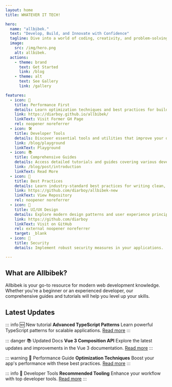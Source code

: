```yaml
---
layout: home
title: WHATEVER IT TECH!

hero:
  name: "allbibek." 
  text: "Develop, Build, and Innovate with Confidence"
  tagline: Dive into a world of coding, creativity, and problem-solving, shared from my journey to yours. Together, let's explore programming, design, and personal growth as we build and innovate.
  image:
    src: /img/hero.png
    alt: allbibek.
  actions:
    - theme: brand
      text: Get Started
      link: /blog
    - theme: alt
      text: See Gallery
      link: /gallery

features:
  - icon: 🚀
    title: Performance First
    details: Learn optimization techniques and best practices for building high-performance applications.
    link: https://diarboy.github.io/allbibek/
    linkText: Visit Former GH Page
    rel: noopener noreferrer
  - icon: 🛠️
    title: Developer Tools
    details: Discover essential tools and utilities that improve your development workflow.
    link: /blog/playground
    linkText: Playground
  - icon: 📚
    title: Comprehensive Guides
    details: Access detailed tutorials and guides covering various development topics.
    link: /blog/post/introduction
    linkText: Read More
  - icon: 🔧
    title: Best Practices
    details: Learn industry-standard best practices for writing clean, maintainable code.
    link: https://github.com/diarboy/allbibek-new
    linkText: View Repository
    rel: noopener noreferrer
  - icon: 🎨
    title: UI/UX Design
    details: Explore modern design patterns and user experience principles.
    link: https://github.com/diarboy
    linkText: Visit on GitHub
    rel: external noopener noreferrer
    target: _blank
  - icon: 🔐
    title: Security
    details: Implement robust security measures in your applications.

---
```


## <span class="title">What are Allbibek?</span>

Allbibek is your go-to resource for modern web development knowledge. Whether you're a beginner or an experienced developer, our comprehensive guides and tutorials will help you level up your skills.

<FAQ />

## <span class="title">Latest Updates</span>

::: info 🆕 New tutorial
**Advanced TypeScript Patterns**
Learn powerful TypeScript patterns for scalable applications.
[Read more](/guide)
:::

::: danger 📚 Updated Docs
**Vue 3 Composition API**
Explore the latest updates and improvements in the Vue 3 documentation.
[Read more](/guide)
:::

::: warning 🎯 Performance Guide
**Optimization Techniques**
Boost your app's performance with these best practices.
[Read more](/guide)
:::

::: info 🔧 Developer Tools
**Recommended Tooling**
Enhance your workflow with top developer tools.
[Read more](/blog/post/introduction)
:::
